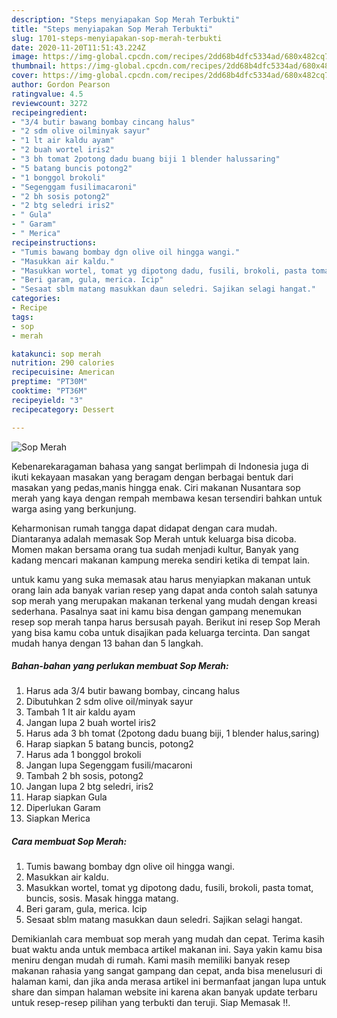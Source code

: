 ```yaml
---
description: "Steps menyiapakan Sop Merah Terbukti"
title: "Steps menyiapakan Sop Merah Terbukti"
slug: 1701-steps-menyiapakan-sop-merah-terbukti
date: 2020-11-20T11:51:43.224Z
image: https://img-global.cpcdn.com/recipes/2dd68b4dfc5334ad/680x482cq70/sop-merah-foto-resep-utama.jpg
thumbnail: https://img-global.cpcdn.com/recipes/2dd68b4dfc5334ad/680x482cq70/sop-merah-foto-resep-utama.jpg
cover: https://img-global.cpcdn.com/recipes/2dd68b4dfc5334ad/680x482cq70/sop-merah-foto-resep-utama.jpg
author: Gordon Pearson
ratingvalue: 4.5
reviewcount: 3272
recipeingredient:
- "3/4 butir bawang bombay cincang halus"
- "2 sdm olive oilminyak sayur"
- "1 lt air kaldu ayam"
- "2 buah wortel iris2"
- "3 bh tomat 2potong dadu buang biji 1 blender halussaring"
- "5 batang buncis potong2"
- "1 bonggol brokoli"
- "Segenggam fusilimacaroni"
- "2 bh sosis potong2"
- "2 btg seledri iris2"
- " Gula"
- " Garam"
- " Merica"
recipeinstructions:
- "Tumis bawang bombay dgn olive oil hingga wangi."
- "Masukkan air kaldu."
- "Masukkan wortel, tomat yg dipotong dadu, fusili, brokoli, pasta tomat, buncis, sosis. Masak hingga matang."
- "Beri garam, gula, merica. Icip"
- "Sesaat sblm matang masukkan daun seledri. Sajikan selagi hangat."
categories:
- Recipe
tags:
- sop
- merah

katakunci: sop merah 
nutrition: 290 calories
recipecuisine: American
preptime: "PT30M"
cooktime: "PT36M"
recipeyield: "3"
recipecategory: Dessert

---
```



![Sop Merah](https://img-global.cpcdn.com/recipes/2dd68b4dfc5334ad/680x482cq70/sop-merah-foto-resep-utama.jpg)

Kebenarekaragaman bahasa yang sangat berlimpah di Indonesia juga di ikuti kekayaan masakan yang beragam dengan berbagai bentuk dari masakan yang pedas,manis hingga enak. Ciri makanan Nusantara sop merah yang kaya dengan rempah membawa kesan tersendiri bahkan untuk warga asing yang berkunjung.


Keharmonisan rumah tangga dapat didapat dengan cara mudah. Diantaranya adalah memasak Sop Merah untuk keluarga bisa dicoba. Momen makan bersama orang tua sudah menjadi kultur, Banyak yang kadang mencari makanan kampung mereka sendiri ketika di tempat lain.



untuk kamu yang suka memasak atau harus menyiapkan makanan untuk orang lain ada banyak varian resep yang dapat anda contoh salah satunya sop merah yang merupakan makanan terkenal yang mudah dengan kreasi sederhana. Pasalnya saat ini kamu bisa dengan gampang menemukan resep sop merah tanpa harus bersusah payah.
Berikut ini resep Sop Merah yang bisa kamu coba untuk disajikan pada keluarga tercinta. Dan sangat mudah hanya dengan 13 bahan dan 5 langkah.


<!--inarticleads1-->

##### Bahan-bahan yang perlukan membuat Sop Merah:

1. Harus ada 3/4 butir bawang bombay, cincang halus
1. Dibutuhkan 2 sdm olive oil/minyak sayur
1. Tambah 1 lt air kaldu ayam
1. Jangan lupa 2 buah wortel iris2
1. Harus ada 3 bh tomat (2potong dadu buang biji, 1 blender halus,saring)
1. Harap siapkan 5 batang buncis, potong2
1. Harus ada 1 bonggol brokoli
1. Jangan lupa Segenggam fusili/macaroni
1. Tambah 2 bh sosis, potong2
1. Jangan lupa 2 btg seledri, iris2
1. Harap siapkan  Gula
1. Diperlukan  Garam
1. Siapkan  Merica




<!--inarticleads2-->

##### Cara membuat  Sop Merah:

1. Tumis bawang bombay dgn olive oil hingga wangi.
1. Masukkan air kaldu.
1. Masukkan wortel, tomat yg dipotong dadu, fusili, brokoli, pasta tomat, buncis, sosis. Masak hingga matang.
1. Beri garam, gula, merica. Icip
1. Sesaat sblm matang masukkan daun seledri. Sajikan selagi hangat.




Demikianlah cara membuat sop merah yang mudah dan cepat. Terima kasih buat waktu anda untuk membaca artikel makanan ini. Saya yakin kamu bisa meniru dengan mudah di rumah. Kami masih memiliki banyak resep makanan rahasia yang sangat gampang dan cepat, anda bisa menelusuri di halaman kami, dan jika anda merasa artikel ini bermanfaat jangan lupa untuk share dan simpan halaman website ini karena akan banyak update terbaru untuk resep-resep pilihan yang terbukti dan teruji. Siap Memasak !!. 
